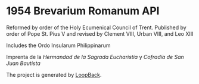 # 1954 Brevarium Romanum API

Reformed by order of the Holy Ecumenical Council of Trent. Published by order of Pope St. Pius V and revised by Clement VIII, Urban VIII, and Leo XIII


Includes the Ordo Insularum Philippinarum


Imprenta de la
*Hermandad de la Sagrada Eucharistia*
y
*Cofradía de San Juan Bautista*


The project is generated by [LoopBack](http://loopback.io).
